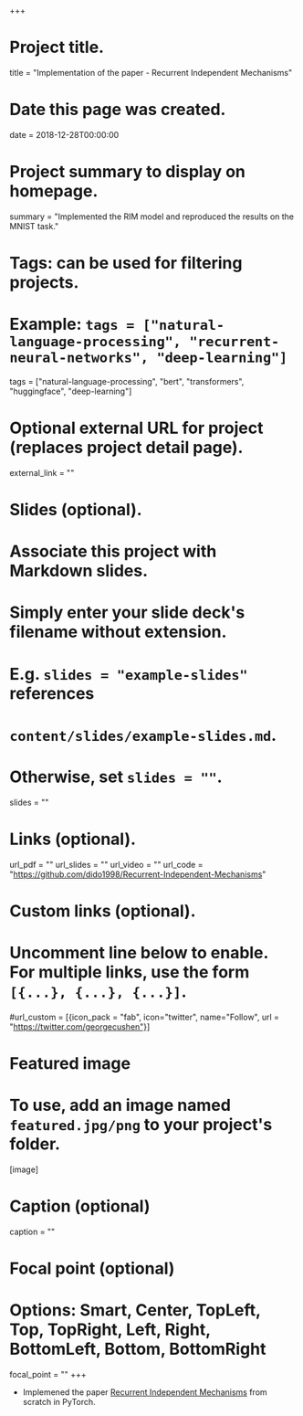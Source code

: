 +++
# Project title.
title = "Implementation of the paper - Recurrent Independent Mechanisms"

# Date this page was created.
date = 2018-12-28T00:00:00

# Project summary to display on homepage.
summary = "Implemented the RIM model and reproduced the results on the MNIST task."

# Tags: can be used for filtering projects.
# Example: `tags = ["natural-language-processing", "recurrent-neural-networks", "deep-learning"]`
tags = ["natural-language-processing", "bert", "transformers", "huggingface", "deep-learning"]

# Optional external URL for project (replaces project detail page).
external_link = ""

# Slides (optional).
#   Associate this project with Markdown slides.
#   Simply enter your slide deck's filename without extension.
#   E.g. `slides = "example-slides"` references 
#   `content/slides/example-slides.md`.
#   Otherwise, set `slides = ""`.
slides = ""

# Links (optional).
url_pdf = ""
url_slides = ""
url_video = ""
url_code = "https://github.com/dido1998/Recurrent-Independent-Mechanisms"

# Custom links (optional).
#   Uncomment line below to enable. For multiple links, use the form `[{...}, {...}, {...}]`.
#url_custom = [{icon_pack = "fab", icon="twitter", name="Follow", url = "https://twitter.com/georgecushen"}]

# Featured image
# To use, add an image named `featured.jpg/png` to your project's folder. 
[image]
  # Caption (optional)
  caption = ""
  
  # Focal point (optional)
  # Options: Smart, Center, TopLeft, Top, TopRight, Left, Right, BottomLeft, Bottom, BottomRight
  focal_point = ""
+++

<ul>
<li> Implemened the paper <a href = "https://arxiv.org/pdf/1909.10893.pdf" target = "_blank">Recurrent Independent Mechanisms</a> from scratch in PyTorch.</li>
</ul>

